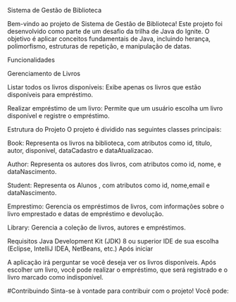 Sistema de Gestão de Biblioteca

Bem-vindo ao projeto de Sistema de Gestão de Biblioteca! Este projeto foi desenvolvido como parte de um desafio da trilha de Java do Ignite. O objetivo é aplicar conceitos fundamentais de Java, incluindo herança, polimorfismo, estruturas de repetição, e manipulação de datas.

Funcionalidades

Gerenciamento de Livros

Listar todos os livros disponíveis: Exibe apenas os livros que estão disponíveis para empréstimo.

Realizar empréstimo de um livro: Permite que um usuário escolha um livro disponível e registre o empréstimo.

Estrutura do Projeto
O projeto é dividido nas seguintes classes principais:

Book: Representa os livros na biblioteca, com atributos como id, titulo, autor, disponivel, dataCadastro e dataAtualizacao.

Author: Representa os autores dos livros, com atributos como id, nome, e dataNascimento.

Student: Representa os Alunos , com atributos como id, nome,email e dataNascimento.

Emprestimo: Gerencia os empréstimos de livros, com informações sobre o livro emprestado e datas de empréstimo e devolução.

Library: Gerencia a coleção de livros, autores e empréstimos.

Requisitos
Java Development Kit (JDK) 8 ou superior
IDE de sua escolha (Eclipse, IntelliJ IDEA, NetBeans, etc.)
Após iniciar

A aplicação irá perguntar se você deseja ver os livros disponíveis. Após escolher um livro, você pode realizar o empréstimo, que será registrado e o livro marcado como indisponível.

#Contribuindo Sinta-se à vontade para contribuir com o projeto! Você pode:
